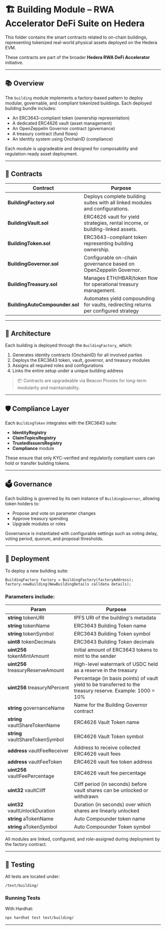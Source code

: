 # 🏗️ Building Module – RWA Accelerator DeFi Suite on Hedera

This folder contains the smart contracts related to on-chain buildings, representing tokenized real-world physical assets deployed on the Hedera EVM.

These contracts are part of the broader **Hedera RWA DeFi Accelerator** initiative.

---

## 📚 Overview

The `building` module implements a factory-based pattern to deploy modular, governable, and compliant tokenized buildings. Each deployed building bundle includes:

- An ERC3643-compliant token (ownership representation)
- A dedicated ERC4626 vault (asset management)
- An OpenZeppelin Governor contract (governance)
- A treasury contract (fund flows)
- An identity system using OnchainID (compliance)

Each module is upgradeable and designed for composability and regulation-ready asset deployment.

---

## 🧱 Contracts

| Contract                  | Purpose |
|---------------------------|---------|
| **BuildingFactory.sol**     | Deploys complete building suites with all linked modules and configurations. |
| **BuildingVault.sol**       | ERC4626 vault for yield strategies, rental income, or building-linked assets. |
| **BuildingToken.sol**       | ERC3643-compliant token representing building ownership. |
| **BuildingGovernor.sol**    | Configurable on-chain governance based on OpenZeppelin Governor. |
| **BuildingTreasury.sol**    | Manages ETH/HBAR/token flow for operational treasury management. |
| **BuildingAutoCompounder.sol**    | Automates yield compounding for vaults, redirecting returns per configured strategy |


---

## 🧬 Architecture

Each building is deployed through the `BuildingFactory`, which:

1. Generates identity contracts (OnchainID) for all involved parties
2. Deploys the ERC3643 token, vault, governor, and treasury modules
3. Assigns all required roles and configurations
4. Links the entire setup under a unique building address

> 📦 Contracts are upgradeable via Beacon Proxies for long-term modularity and maintainability.

---

## 🛡️ Compliance Layer

Each `BuildingToken` integrates with the ERC3643 suite:

- **IdentityRegistry**
- **ClaimTopicsRegistry**
- **TrustedIssuersRegistry**
- **Compliance** module

These ensure that only KYC-verified and regulatorily compliant users can hold or transfer building tokens.

---

## 🗳️ Governance

Each building is governed by its own instance of `BuildingGovernor`, allowing token holders to:

- Propose and vote on parameter changes
- Approve treasury spending
- Upgrade modules or roles

Governance is instantiated with configurable settings such as voting delay, voting period, quorum, and proposal thresholds.

---

## 🚀 Deployment

To deploy a new building suite:

```solidity
BuildingFactory factory = BuildingFactory(factoryAddress);
factory.newBuilding(NewBuildingDetails calldata details);
```
### Parameters include:

| Param                  | Purpose |
|---------------------------|---------|
| **string** tokenURI     | IPFS URI of the building's metadata |
| **string** tokenName     | ERC3643 Building Token name|
| **string** tokenSymbol     | ERC3643 Building Token symbol |
| **uint8** tokenDecimals     | ERC3643 Building Token decimals |
| **uint256** tokenMintAmount     | Initial amount of ERC3643 tokens to mint to the sender |
| **uint256** treasuryReserveAmount     | High-level watermark of USDC held as a reserve in the treasury |
| **uint256** treasuryNPercent     | Percentage (in basis points) of vault yield to be transferred to the treasury reserve. Example: 1000 = 10% |
| **string** governanceName     | Name for the Building Governor contract |
| **string** vaultShareTokenName     | ERC4626 Vault Token name |
| **string** vaultShareTokenSymbol     | ERC4626 Vault Token symbol |
| **address** vaultFeeReceiver     | Address to receive collected ERC4626 vault fees |
| **address** vaultFeeToken     | ERC4626 vault fee token address |
| **uint256** vaultFeePercentage     | ERC4626 vault fee percentage |
| **uint32** vaultCliff     | Cliff period (in seconds) before vault shares can be unlocked or withdrawn |
| **uint32** vaultUnlockDuration     | Duration (in seconds) over which shares are linearly unlocked |
| **string** aTokenName     | Auto Compounder token name |
| **string** aTokenSymbol     | Auto Compounder Token symbol |


All modules are linked, configured, and role-assigned during deployment by the factory contract.

---

## 🧪 Testing

All tests are located under:

```
/test/building/
```


### Running Tests

With Hardhat:

```bash
npx hardhat test test/building/
```

---
